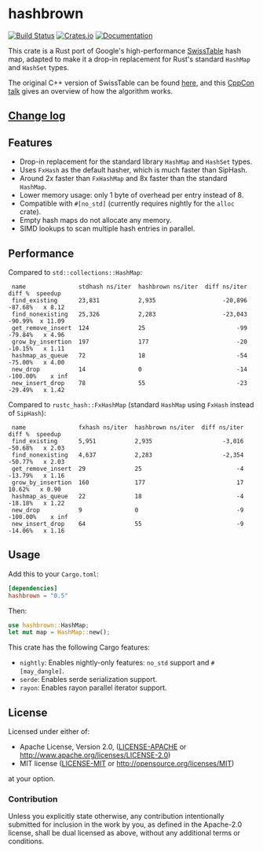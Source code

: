 hashbrown
=========

[![Build Status](https://travis-ci.com/rust-lang/hashbrown.svg?branch=master)](https://travis-ci.com/rust-lang/hashbrown)
[![Crates.io](https://img.shields.io/crates/v/hashbrown.svg)](https://crates.io/crates/hashbrown)
[![Documentation](https://docs.rs/hashbrown/badge.svg)](https://docs.rs/hashbrown)

This crate is a Rust port of Google's high-performance [SwissTable] hash
map, adapted to make it a drop-in replacement for Rust's standard `HashMap`
and `HashSet` types.

The original C++ version of SwissTable can be found [here], and this
[CppCon talk] gives an overview of how the algorithm works.

[SwissTable]: https://abseil.io/blog/20180927-swisstables
[here]: https://github.com/abseil/abseil-cpp/blob/master/absl/container/internal/raw_hash_set.h
[CppCon talk]: https://www.youtube.com/watch?v=ncHmEUmJZf4

## [Change log](CHANGELOG.md)

## Features

- Drop-in replacement for the standard library `HashMap` and `HashSet` types.
- Uses `FxHash` as the default hasher, which is much faster than SipHash.
- Around 2x faster than `FxHashMap` and 8x faster than the standard `HashMap`.
- Lower memory usage: only 1 byte of overhead per entry instead of 8.
- Compatible with `#[no_std]` (currently requires nightly for the `alloc` crate).
- Empty hash maps do not allocate any memory.
- SIMD lookups to scan multiple hash entries in parallel.

## Performance

Compared to `std::collections::HashMap`:

```
 name               stdhash ns/iter  hashbrown ns/iter  diff ns/iter    diff %  speedup
 find_existing      23,831           2,935                   -20,896   -87.68%   x 8.12
 find_nonexisting   25,326           2,283                   -23,043   -90.99%  x 11.09
 get_remove_insert  124              25                          -99   -79.84%   x 4.96
 grow_by_insertion  197              177                         -20   -10.15%   x 1.11
 hashmap_as_queue   72               18                          -54   -75.00%   x 4.00
 new_drop           14               0                           -14  -100.00%    x inf
 new_insert_drop    78               55                          -23   -29.49%   x 1.42
```

Compared to `rustc_hash::FxHashMap` (standard `HashMap` using `FxHash` instead of `SipHash`):

```
 name               fxhash ns/iter  hashbrown ns/iter  diff ns/iter    diff %  speedup
 find_existing      5,951           2,935                    -3,016   -50.68%   x 2.03
 find_nonexisting   4,637           2,283                    -2,354   -50.77%   x 2.03
 get_remove_insert  29              25                           -4   -13.79%   x 1.16
 grow_by_insertion  160             177                          17    10.62%   x 0.90
 hashmap_as_queue   22              18                           -4   -18.18%   x 1.22
 new_drop           9               0                            -9  -100.00%    x inf
 new_insert_drop    64              55                           -9   -14.06%   x 1.16
```

## Usage

Add this to your `Cargo.toml`:

```toml
[dependencies]
hashbrown = "0.5"
```

Then:

```rust
use hashbrown::HashMap;
let mut map = HashMap::new();
```

This crate has the following Cargo features:

- `nightly`: Enables nightly-only features: `no_std` support and `#[may_dangle]`.
- `serde`: Enables serde serialization support.
- `rayon`: Enables rayon parallel iterator support.

## License

Licensed under either of:

 * Apache License, Version 2.0, ([LICENSE-APACHE](LICENSE-APACHE) or http://www.apache.org/licenses/LICENSE-2.0)
 * MIT license ([LICENSE-MIT](LICENSE-MIT) or http://opensource.org/licenses/MIT)

at your option.

### Contribution

Unless you explicitly state otherwise, any contribution intentionally submitted
for inclusion in the work by you, as defined in the Apache-2.0 license, shall be dual licensed as above, without any
additional terms or conditions.

